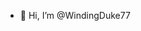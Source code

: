 - 👋 Hi, I’m @WindingDuke77


<!---
WindingDuke77/WindingDuke77 is a ✨ special ✨ repository because its `README.md` (this file) appears on your GitHub profile.
You can click the Preview link to take a look at your changes.
--->
